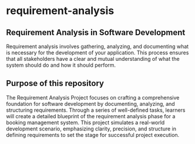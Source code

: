 # requirement-analysis

## Requirement Analysis in Software Development
Requirement analysis involves gathering, analyzing, and documenting what is necessary for the development of your application. This process ensures that all stakeholders have a clear and mutual understanding of what the system should do and how it should perform.

## Purpose of this repository
The Requirement Analysis Project focuses on crafting a comprehensive foundation for software development by documenting, analyzing, and structuring requirements. Through a series of well-defined tasks, learners will create a detailed blueprint of the requirement analysis phase for a booking management system. This project simulates a real-world development scenario, emphasizing clarity, precision, and structure in defining requirements to set the stage for successful project execution.

